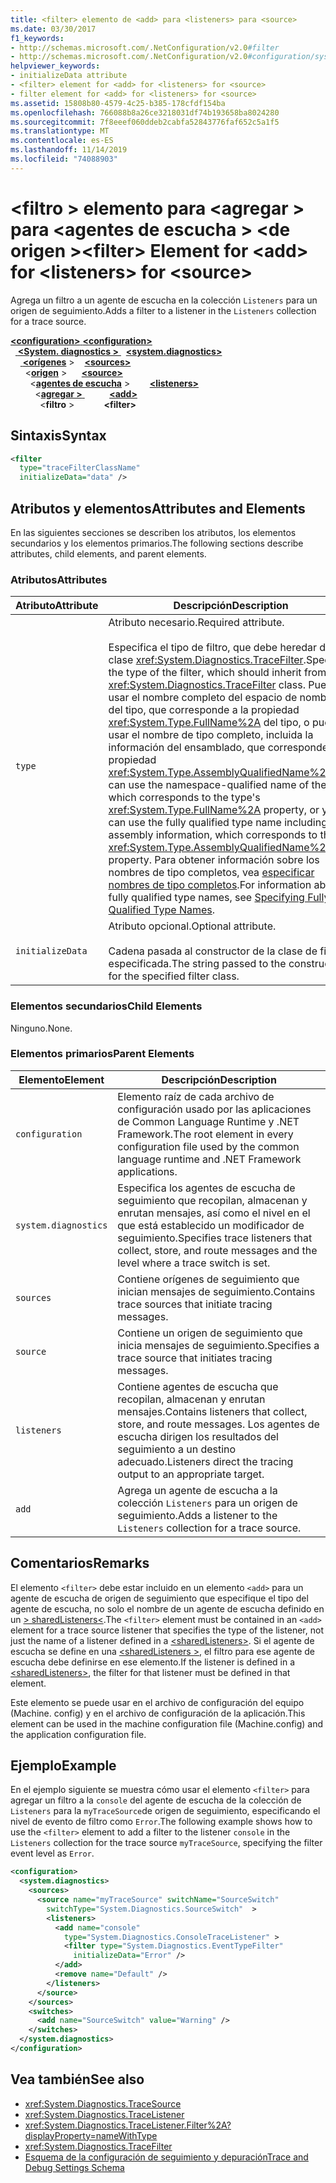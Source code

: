 ```yaml
---
title: <filter> elemento de <add> para <listeners> para <source>
ms.date: 03/30/2017
f1_keywords:
- http://schemas.microsoft.com/.NetConfiguration/v2.0#filter
- http://schemas.microsoft.com/.NetConfiguration/v2.0#configuration/system.diagnostics/sources/source/listeners/add/filter
helpviewer_keywords:
- initializeData attribute
- <filter> element for <add> for <listeners> for <source>
- filter element for <add> for <listeners> for <source>
ms.assetid: 15808b80-4579-4c25-b385-178cfdf154ba
ms.openlocfilehash: 766088b8a26ce3218031df74b193658ba8024280
ms.sourcegitcommit: 7f8eeef060ddeb2cabfa52843776faf652c5a1f5
ms.translationtype: MT
ms.contentlocale: es-ES
ms.lasthandoff: 11/14/2019
ms.locfileid: "74088903"
---
```

# <a name="filter-element-for-add-for-listeners-for-source"></a><span data-ttu-id="887df-102">\<filtro > elemento para \<agregar > para \<agentes de escucha > \<de origen ></span><span class="sxs-lookup"><span data-stu-id="887df-102">\<filter> Element for \<add> for \<listeners> for \<source></span></span>
<span data-ttu-id="887df-103">Agrega un filtro a un agente de escucha en la colección `Listeners` para un origen de seguimiento.</span><span class="sxs-lookup"><span data-stu-id="887df-103">Adds a filter to a listener in the `Listeners` collection for a trace source.</span></span>  

<span data-ttu-id="887df-104">[ **\<configuration>** ](../configuration-element.md)</span><span class="sxs-lookup"><span data-stu-id="887df-104">[**\<configuration>**](../configuration-element.md)</span></span>\
<span data-ttu-id="887df-105">&nbsp;&nbsp;[ **\<System. diagnostics >** ](system-diagnostics-element.md)</span><span class="sxs-lookup"><span data-stu-id="887df-105">&nbsp;&nbsp;[**\<system.diagnostics>**](system-diagnostics-element.md)</span></span>\
<span data-ttu-id="887df-106">&nbsp;&nbsp;&nbsp;&nbsp;[ **\<orígenes**](sources-element.md) ></span><span class="sxs-lookup"><span data-stu-id="887df-106">&nbsp;&nbsp;&nbsp;&nbsp;[**\<sources>**](sources-element.md)</span></span>\
<span data-ttu-id="887df-107">&nbsp;&nbsp;&nbsp;&nbsp;&nbsp;&nbsp;\<[**origen**](source-element.md) ></span><span class="sxs-lookup"><span data-stu-id="887df-107">&nbsp;&nbsp;&nbsp;&nbsp;&nbsp;&nbsp;[**\<source>**](source-element.md)</span></span>\
<span data-ttu-id="887df-108">&nbsp;&nbsp;&nbsp;&nbsp;&nbsp;&nbsp;&nbsp;&nbsp;\<[**agentes de escucha**](listeners-element-for-source.md) ></span><span class="sxs-lookup"><span data-stu-id="887df-108">&nbsp;&nbsp;&nbsp;&nbsp;&nbsp;&nbsp;&nbsp;&nbsp;[**\<listeners>**](listeners-element-for-source.md)</span></span>\
<span data-ttu-id="887df-109">&nbsp;&nbsp;&nbsp;&nbsp;&nbsp;&nbsp;&nbsp;&nbsp;&nbsp;&nbsp;\<[**agregar >** ](add-element-for-listeners-for-source.md)</span><span class="sxs-lookup"><span data-stu-id="887df-109">&nbsp;&nbsp;&nbsp;&nbsp;&nbsp;&nbsp;&nbsp;&nbsp;&nbsp;&nbsp;[**\<add>**](add-element-for-listeners-for-source.md)</span></span>\
<span data-ttu-id="887df-110">&nbsp;&nbsp;&nbsp;&nbsp;&nbsp;&nbsp;&nbsp;&nbsp;&nbsp;&nbsp;&nbsp;&nbsp;\<**filtro** ></span><span class="sxs-lookup"><span data-stu-id="887df-110">&nbsp;&nbsp;&nbsp;&nbsp;&nbsp;&nbsp;&nbsp;&nbsp;&nbsp;&nbsp;&nbsp;&nbsp;**\<filter>**</span></span>

## <a name="syntax"></a><span data-ttu-id="887df-111">Sintaxis</span><span class="sxs-lookup"><span data-stu-id="887df-111">Syntax</span></span>  
  
```xml  
<filter   
  type="traceFilterClassName"   
  initializeData="data" />  
```  
  
## <a name="attributes-and-elements"></a><span data-ttu-id="887df-112">Atributos y elementos</span><span class="sxs-lookup"><span data-stu-id="887df-112">Attributes and Elements</span></span>  
 <span data-ttu-id="887df-113">En las siguientes secciones se describen los atributos, los elementos secundarios y los elementos primarios.</span><span class="sxs-lookup"><span data-stu-id="887df-113">The following sections describe attributes, child elements, and parent elements.</span></span>  
  
### <a name="attributes"></a><span data-ttu-id="887df-114">Atributos</span><span class="sxs-lookup"><span data-stu-id="887df-114">Attributes</span></span>  
  
|<span data-ttu-id="887df-115">Atributo</span><span class="sxs-lookup"><span data-stu-id="887df-115">Attribute</span></span>|<span data-ttu-id="887df-116">Descripción</span><span class="sxs-lookup"><span data-stu-id="887df-116">Description</span></span>|  
|---------------|-----------------|  
|`type`|<span data-ttu-id="887df-117">Atributo necesario.</span><span class="sxs-lookup"><span data-stu-id="887df-117">Required attribute.</span></span><br /><br /> <span data-ttu-id="887df-118">Especifica el tipo de filtro, que debe heredar de la clase <xref:System.Diagnostics.TraceFilter>.</span><span class="sxs-lookup"><span data-stu-id="887df-118">Specifies the type of the filter, which should inherit from the <xref:System.Diagnostics.TraceFilter> class.</span></span> <span data-ttu-id="887df-119">Puede usar el nombre completo del espacio de nombres del tipo, que corresponde a la propiedad <xref:System.Type.FullName%2A> del tipo, o puede usar el nombre de tipo completo, incluida la información del ensamblado, que corresponde a la propiedad <xref:System.Type.AssemblyQualifiedName%2A>.</span><span class="sxs-lookup"><span data-stu-id="887df-119">You can use the namespace-qualified name of the type, which corresponds to the type's <xref:System.Type.FullName%2A> property, or you can use the fully qualified type name including the assembly information, which corresponds to the <xref:System.Type.AssemblyQualifiedName%2A> property.</span></span> <span data-ttu-id="887df-120">Para obtener información sobre los nombres de tipo completos, vea [especificar nombres de tipo completos](../../../reflection-and-codedom/specifying-fully-qualified-type-names.md).</span><span class="sxs-lookup"><span data-stu-id="887df-120">For information about fully qualified type names, see [Specifying Fully Qualified Type Names](../../../reflection-and-codedom/specifying-fully-qualified-type-names.md).</span></span>|  
|`initializeData`|<span data-ttu-id="887df-121">Atributo opcional.</span><span class="sxs-lookup"><span data-stu-id="887df-121">Optional attribute.</span></span><br /><br /> <span data-ttu-id="887df-122">Cadena pasada al constructor de la clase de filtro especificada.</span><span class="sxs-lookup"><span data-stu-id="887df-122">The string passed to the constructor for the specified filter class.</span></span>|  
  
### <a name="child-elements"></a><span data-ttu-id="887df-123">Elementos secundarios</span><span class="sxs-lookup"><span data-stu-id="887df-123">Child Elements</span></span>  
 <span data-ttu-id="887df-124">Ninguno.</span><span class="sxs-lookup"><span data-stu-id="887df-124">None.</span></span>  
  
### <a name="parent-elements"></a><span data-ttu-id="887df-125">Elementos primarios</span><span class="sxs-lookup"><span data-stu-id="887df-125">Parent Elements</span></span>  
  
|<span data-ttu-id="887df-126">Elemento</span><span class="sxs-lookup"><span data-stu-id="887df-126">Element</span></span>|<span data-ttu-id="887df-127">Descripción</span><span class="sxs-lookup"><span data-stu-id="887df-127">Description</span></span>|  
|-------------|-----------------|  
|`configuration`|<span data-ttu-id="887df-128">Elemento raíz de cada archivo de configuración usado por las aplicaciones de Common Language Runtime y .NET Framework.</span><span class="sxs-lookup"><span data-stu-id="887df-128">The root element in every configuration file used by the common language runtime and .NET Framework applications.</span></span>|  
|`system.diagnostics`|<span data-ttu-id="887df-129">Especifica los agentes de escucha de seguimiento que recopilan, almacenan y enrutan mensajes, así como el nivel en el que está establecido un modificador de seguimiento.</span><span class="sxs-lookup"><span data-stu-id="887df-129">Specifies trace listeners that collect, store, and route messages and the level where a trace switch is set.</span></span>|  
|`sources`|<span data-ttu-id="887df-130">Contiene orígenes de seguimiento que inician mensajes de seguimiento.</span><span class="sxs-lookup"><span data-stu-id="887df-130">Contains trace sources that initiate tracing messages.</span></span>|  
|`source`|<span data-ttu-id="887df-131">Contiene un origen de seguimiento que inicia mensajes de seguimiento.</span><span class="sxs-lookup"><span data-stu-id="887df-131">Specifies a trace source that initiates tracing messages.</span></span>|  
|`listeners`|<span data-ttu-id="887df-132">Contiene agentes de escucha que recopilan, almacenan y enrutan mensajes.</span><span class="sxs-lookup"><span data-stu-id="887df-132">Contains listeners that collect, store, and route messages.</span></span> <span data-ttu-id="887df-133">Los agentes de escucha dirigen los resultados del seguimiento a un destino adecuado.</span><span class="sxs-lookup"><span data-stu-id="887df-133">Listeners direct the tracing output to an appropriate target.</span></span>|  
|`add`|<span data-ttu-id="887df-134">Agrega un agente de escucha a la colección `Listeners` para un origen de seguimiento.</span><span class="sxs-lookup"><span data-stu-id="887df-134">Adds a listener to the `Listeners` collection for a trace source.</span></span>|  
  
## <a name="remarks"></a><span data-ttu-id="887df-135">Comentarios</span><span class="sxs-lookup"><span data-stu-id="887df-135">Remarks</span></span>  
 <span data-ttu-id="887df-136">El elemento `<filter>` debe estar incluido en un elemento `<add>` para un agente de escucha de origen de seguimiento que especifique el tipo del agente de escucha, no solo el nombre de un agente de escucha definido en un [> sharedListeners\<](sharedlisteners-element.md).</span><span class="sxs-lookup"><span data-stu-id="887df-136">The `<filter>` element must be contained in an `<add>` element for a trace source listener that specifies the type of the listener, not just the name of a listener defined in a [\<sharedListeners>](sharedlisteners-element.md).</span></span> <span data-ttu-id="887df-137">Si el agente de escucha se define en una [\<sharedListeners >](sharedlisteners-element.md), el filtro para ese agente de escucha debe definirse en ese elemento.</span><span class="sxs-lookup"><span data-stu-id="887df-137">If the listener is defined in a [\<sharedListeners>](sharedlisteners-element.md), the filter for that listener must be defined in that element.</span></span>  
  
 <span data-ttu-id="887df-138">Este elemento se puede usar en el archivo de configuración del equipo (Machine. config) y en el archivo de configuración de la aplicación.</span><span class="sxs-lookup"><span data-stu-id="887df-138">This element can be used in the machine configuration file (Machine.config) and the application configuration file.</span></span>  
  
## <a name="example"></a><span data-ttu-id="887df-139">Ejemplo</span><span class="sxs-lookup"><span data-stu-id="887df-139">Example</span></span>  
 <span data-ttu-id="887df-140">En el ejemplo siguiente se muestra cómo usar el elemento `<filter>` para agregar un filtro a la `console` del agente de escucha de la colección de `Listeners` para la `myTraceSource`de origen de seguimiento, especificando el nivel de evento de filtro como `Error`.</span><span class="sxs-lookup"><span data-stu-id="887df-140">The following example shows how to use the `<filter>` element to add a filter to the listener `console` in the `Listeners` collection for the trace source `myTraceSource`, specifying the filter event level as `Error`.</span></span>  
  
```xml  
<configuration>  
  <system.diagnostics>  
    <sources>  
      <source name="myTraceSource" switchName="SourceSwitch"   
        switchType="System.Diagnostics.SourceSwitch"  >  
        <listeners>  
          <add name="console"   
            type="System.Diagnostics.ConsoleTraceListener" >  
            <filter type="System.Diagnostics.EventTypeFilter"   
              initializeData="Error" />  
          </add>  
          <remove name="Default" />  
        </listeners>  
      </source>  
    </sources>  
    <switches>  
      <add name="SourceSwitch" value="Warning" />  
    </switches>  
  </system.diagnostics>  
</configuration>  
```  
  
## <a name="see-also"></a><span data-ttu-id="887df-141">Vea también</span><span class="sxs-lookup"><span data-stu-id="887df-141">See also</span></span>

- <xref:System.Diagnostics.TraceSource>
- <xref:System.Diagnostics.TraceListener>
- <xref:System.Diagnostics.TraceListener.Filter%2A?displayProperty=nameWithType>
- <xref:System.Diagnostics.TraceFilter>
- [<span data-ttu-id="887df-142">Esquema de la configuración de seguimiento y depuración</span><span class="sxs-lookup"><span data-stu-id="887df-142">Trace and Debug Settings Schema</span></span>](index.md)
